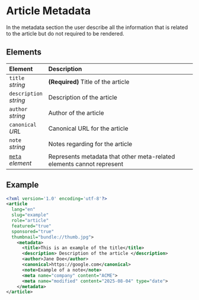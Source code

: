 # Article Metadata

In the metadata section the user describe all the information that is related 
to the article but do not required to be rendered. 

## Elements

| Element                           | Description                                                           |
| :-------------------------------- | :-------------------------------------------------------------------- |
| `title` <br/> _string_            | **(Required)** Title of the article                                   |
| `description` <br/>_string_       | Description of the article                                            |
| `author` <br/>_string_            | Author of the article                                                 |
| `canonical` <br/>_URL_            | Canonical URL for the article                                         |
| `note` <br/>_string_              | Notes regarding for the article                                       |
| [`meta`](./Meta.md)<br/>_element_ | Represents metadata that other meta-related elements cannot represent |

## Example

```xml
<?xml version='1.0' encoding='utf-8'?>
<article 
  lang="en"
  slug="example" 
  role="article" 
  featured="true"
  sponsored="true"
  thumbnail="bundle://thumb.jpg">
	<metadata>
      <title>This is an example of the title</title>
      <description> Description of the article </description>
      <author>Jane Doe</author>
      <canonical>https://google.com</canonical>
      <note>Example of a note</note>
      <meta name="company" content="ACME">
      <meta name="modified" content="2025-08-04" type="date">
	</metadata>
</article>
``` 
